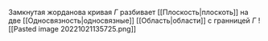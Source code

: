 Замкнутая жорданова кривая $\Gamma$ разбивает [[Плоскость|плоскоть]] на две [[Односвязность|односвязные]] [[Область|области]] с гранницей $\Gamma$
![[Pasted image 20221021135725.png]]